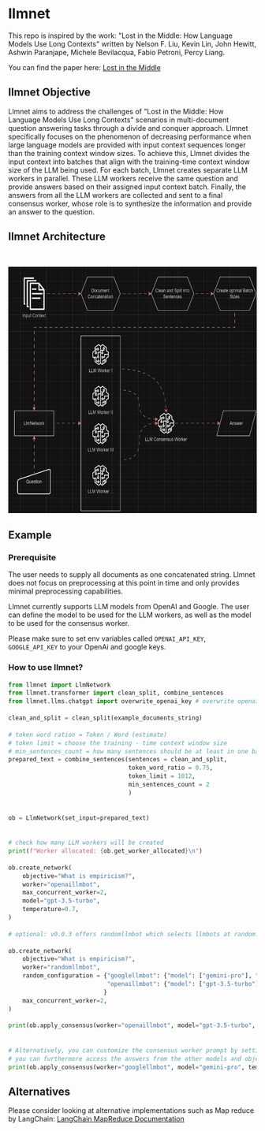 # llmnet

This repo is inspired by the work: "Lost in the Middle: How Language Models Use Long Contexts" written by Nelson F. Liu, Kevin Lin, John Hewitt, Ashwin Paranjape, Michele Bevilacqua, Fabio Petroni, Percy Liang.

You can find the paper here: [Lost in the Middle](https://arxiv.org/abs/2307.03172)

## llmnet Objective

Llmnet aims to address the challenges of "Lost in the Middle: How Language Models Use Long Contexts" scenarios in multi-document question answering tasks through a divide and conquer approach. Llmnet specifically focuses on the phenomenon of decreasing performance when large language models are provided with input context sequences longer than the training context window sizes. To achieve this, Llmnet divides the input context into batches that align with the training-time context window size of the LLM being used. For each batch, Llmnet creates separate LLM workers in parallel. These LLM workers receive the same question and provide answers based on their assigned input context batch. Finally, the answers from all the LLM workers are collected and sent to a final consensus worker, whose role is to synthesize the information and provide an answer to the question.

## llmnet Architecture

<br>

<p align="center">
  <img src="assets/llmnet.gif" alt="llmnet architecture" height="500">
</p>

## Example

### Prerequisite

The user needs to supply all documents as one concatenated string. Llmnet does not focus on preprocessing at this point in time and only provides minimal preprocessing capabilities.

Llmnet currently supports LLM models from OpenAI and Google. The user can define the model to be used for the LLM workers, as well as the model to be used for the consensus worker.

Please make sure to set env variables called `OPENAI_API_KEY`, `GOOGLE_API_KEY` to your OpenAi and google keys.

### How to use llmnet?

```python
from llmnet import LlmNetwork
from llmnet.transformer import clean_split, combine_sentences
from llmnet.llms.chatgpt import overwrite_openai_key # overwrite openai key

clean_and_split = clean_split(example_documents_string)

# token word ration = Token / Word (estimate)
# token limit = choose the training - time context window size
# min_sentences_count = how many sentences should be at least in one batch
prepared_text = combine_sentences(sentences = clean_and_split,
                                  token_word_ratio = 0.75,
                                  token_limit = 1012,
                                  min_sentences_count = 2
                                  )


ob = LlmNetwork(set_input=prepared_text)


# check how many LLM workers will be created
print(f"Worker allocated: {ob.get_worker_allocated}\n")

ob.create_network(
    objective="What is empiricism?",
    worker="openaillmbot",
    max_concurrent_worker=2,
    model="gpt-3.5-turbo",
    temperature=0.7,
)

# optional: v0.0.3 offers randomllmbot which selects llmbots at random. random_conifguration will furthermore randomly assign hyperprameters to bots.

ob.create_network(
    objective="What is empiricism?",
    worker="randomllmbot",
    random_configuration = {"googlellmbot": {"model": ["gemini-pro"], "temperature": [0.2, 0.8]},
                            "openaillmbot": {"model": ["gpt-3.5-turbo"], "temperature": [0.3, 0.5, 0.9]}
                           }
    max_concurrent_worker=2,
)

print(ob.apply_consensus(worker="openaillmbot", model="gpt-3.5-turbo", temperature=0.7))


# Alternatively, you can customize the consensus worker prompt by setting the variable: set_prompt
# you can furthermore access the answers from the other models and objective via the getter methods: get_worker_answers and get_worker_objectives
print(ob.apply_consensus(worker="googlellmbot", model="gemini-pro", temperature=0.7, set_prompt= f"Summarize the following text: {ob.get_worker_answers}, make sure to obey this objective: {ob.get_worker_objectives}"))
```

## Alternatives

Please consider looking at alternative implementations such as Map reduce by LangChain: [LangChain MapReduce Documentation](https://python.langchain.com/docs/modules/chains/document/map_reduce)
